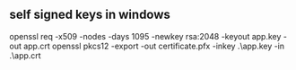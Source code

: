 ## self signed keys in windows
 openssl req -x509 -nodes -days 1095 -newkey rsa:2048 -keyout app.key -out app.crt
 openssl pkcs12 -export -out certificate.pfx -inkey .\app.key -in .\app.crt